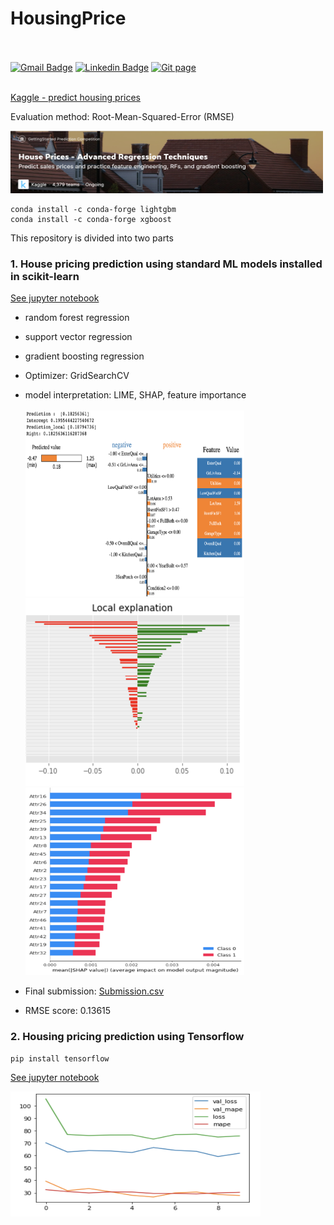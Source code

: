 # HousingPrice

<br></br>
[![Gmail Badge](https://img.shields.io/badge/Gmail-d14836?style=flat-square&logo=Gmail&logoColor=white&link=mailto:reejugn.kim@gmail.com)](mailto:reejung.kim@gmail.com)
[![Linkedin Badge](https://img.shields.io/badge/-LinkedIn-blue?style=flat-square&logo=Linkedin&logoColor=white&link=www.linkedin.com/in/reejungkim/)](https://www.linkedin.com/in/reejungkim/)
[![Git page](http://img.shields.io/badge/-Portfolio-black?style=flat-square&logo=github&link=https://reejungkim.github.io/)](https://reejungkim.github.io/)
<br></br>

[Kaggle - predict housing prices](https://www.kaggle.com/c/house-prices-advanced-regression-techniques/overview)

Evaluation method: Root-Mean-Squared-Error (RMSE)

<img src="img/kaggle.png" height="100" width="500">

```
conda install -c conda-forge lightgbm
conda install -c conda-forge xgboost
```

This repository is divided into two parts

### 1. House pricing prediction using standard ML models installed in scikit-learn

[See jupyter notebook](Kaggle%20-%20House%20Prices%20ML.ipynb)

- random forest regression
- support vector regression
- gradient boosting regression
- Optimizer: GridSearchCV
- model interpretation: LIME, SHAP, feature importance

  <img src='img/lime_img.png' height='300' width='350'>

  <img src='img/lime_local_exp.png' height='300' width='350'>

  <img src='img/shap.png' height='300' width='350'>

- Final submission: [Submission.csv](https://raw.githubusercontent.com/reejungkim/HousingPrice/master/submission.csv)
- RMSE score: 0.13615

### 2. Housing pricing prediction using Tensorflow

```
pip install tensorflow
```

[See jupyter notebook](Boston%20housing%20price%20using%20tensorflow.ipynb)

<img src="img/learning_rate.png" height="200" width="400">
